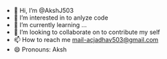 - 👋 Hi, I’m @AkshJ503
- 👀 I’m interested in to anlyze code 
- 🌱 I’m currently learning ...
- 💞️ I’m looking to collaborate on to contribute my self
- 📫 How to reach me mail-acjadhav503@gmail.com
- 😄 Pronouns: Aksh

<!---
AkshJ503/AkshJ503 is a ✨ special ✨ repository because its `README.md` (this file) appears on your GitHub profile.
You can click the Preview link to take a look at your changes.
--->
